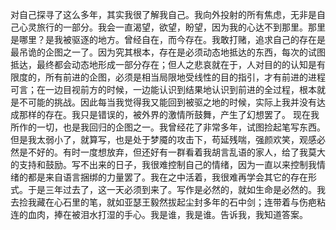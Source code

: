 对自己探寻了这么多年，其实我很了解我自己。我向外投射的所有焦虑，无非是自己心灵旅行的一部分。我会一直渴望，欲望，盼望，因为我的心达不到那里。那里是哪里？是我被驱逐的地方。曾经自在，而今存在。我敢打赌，追求自己的存在是最吊诡的企图之一了。因为究其根本，存在是必须动态地抵达的东西，每次的试图抵达，最终都会动态地形成一部分存在；但人之悲哀就在于，人对目的的认知是有限度的，所有前进的企图，必须是相当局限地受线性的目的指引，才有前进的进程可言；在一边目视前方的时候，一边能认识到结果地认识到前进的全过程，根本就是不可能的挑战。因此每当我觉得我又能回到被驱之地的时候，实际上我并没有达成那样的存在。我只是错误的，被外界的激情所鼓舞，产生了幻想罢了。
现在我所作的一切，也是我回归的企图之一。我曾经花了非常多年，试图捡起笔写东西。但是我太弱小了，就算写，也是处于梦魇的攻击下，苟延残喘，强颜欢笑，观感必然是不好的。有时一度想放弃，但还好有一群看着我胡言乱语的家人，给了我莫大的支持和鼓励。写不出来的日子，我很难控制自己的情绪，因为一直以来控制我情绪的都是来自语言捆绑的力量罢了。我在之中活着，我很难再学会其它的存在形式。于是三年过去了，这一天必须到来了。写作是必然的，就如生命是必然的。我去捡我藏在心石里的笔，就如亚瑟王毅然拔起尘封多年的石中剑；连带着与伤疤粘连的血肉，捧在被泪水打湿的手心。我是谁，我是谁。告诉我，我知道答案。
